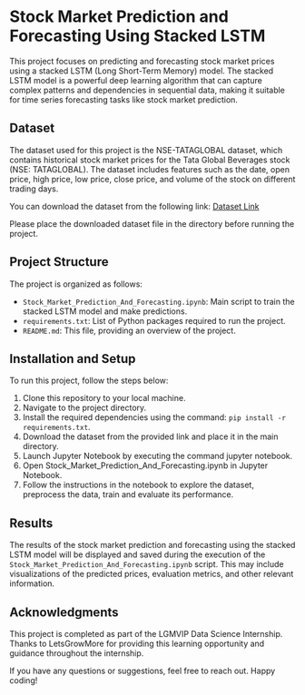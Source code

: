 # Stock Market Prediction and Forecasting Using Stacked LSTM

This project focuses on predicting and forecasting stock market prices using a stacked LSTM (Long Short-Term Memory) model. The stacked LSTM model is a powerful deep learning algorithm that can capture complex patterns and dependencies in sequential data, making it suitable for time series forecasting tasks like stock market prediction.

## Dataset

The dataset used for this project is the NSE-TATAGLOBAL dataset, which contains historical stock market prices for the Tata Global Beverages stock (NSE: TATAGLOBAL). The dataset includes features such as the date, open price, high price, low price, close price, and volume of the stock on different trading days.

You can download the dataset from the following link:
[Dataset Link](https://raw.githubusercontent.com/mwitiderrick/stockprice/master/NSE-TATAGLOBAL.csv)

Please place the downloaded dataset file in the directory before running the project.

## Project Structure

The project is organized as follows:

- `Stock_Market_Prediction_And_Forecasting.ipynb`: Main script to train the stacked LSTM model and make predictions.
- `requirements.txt`: List of Python packages required to run the project.
- `README.md`: This file, providing an overview of the project.

## Installation and Setup

To run this project, follow the steps below:

1. Clone this repository to your local machine.
2. Navigate to the project directory.
3. Install the required dependencies using the command: `pip install -r requirements.txt`.
4. Download the dataset from the provided link and place it in the main directory.
5. Launch Jupyter Notebook by executing the command jupyter notebook.
6. Open Stock_Market_Prediction_And_Forecasting.ipynb in Jupyter Notebook.
7. Follow the instructions in the notebook to explore the dataset, preprocess the data, train and evaluate its performance.

## Results

The results of the stock market prediction and forecasting using the stacked LSTM model will be displayed and saved during the execution of the `Stock_Market_Prediction_And_Forecasting.ipynb` script. This may include visualizations of the predicted prices, evaluation metrics, and other relevant information.

## Acknowledgments

This project is completed as part of the LGMVIP Data Science Internship. Thanks to LetsGrowMore for providing this learning opportunity and guidance throughout the internship.

If you have any questions or suggestions, feel free to reach out. Happy coding!

